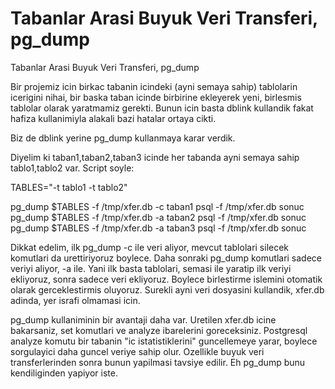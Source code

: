 # Tabanlar Arasi Buyuk Veri Transferi, pg_dump


Tabanlar Arasi Buyuk Veri Transferi, pg_dump




Bir projemiz icin birkac tabanin icindeki (ayni semaya sahip) tablolarin icerigini nihai, bir baska taban icinde birbirine ekleyerek yeni, birlesmis tablolar olarak yaratmamiz gerekti. Bunun icin basta dblink kullandik fakat hafiza kullanimiyla alakali bazi hatalar ortaya cikti.

Biz de dblink yerine pg_dump kullanmaya karar verdik.

Diyelim ki taban1,taban2,taban3 icinde her tabanda ayni semaya sahip tablo1,tablo2 var. Script  soyle:

TABLES="-t tablo1 -t tablo2"

pg_dump $TABLES -f /tmp/xfer.db -c taban1
psql -f /tmp/xfer.db sonuc
pg_dump $TABLES -f /tmp/xfer.db -a taban2
psql -f /tmp/xfer.db sonuc
pg_dump $TABLES -f /tmp/xfer.db -a taban3
psql -f /tmp/xfer.db sonuc

Dikkat edelim, ilk pg_dump -c ile veri aliyor, mevcut tablolari silecek komutlari da urettiriyoruz boylece. Daha sonraki pg_dump komutlari sadece veriyi aliyor, -a ile. Yani ilk basta tablolari, semasi ile yaratip ilk veriyi ekliyoruz, sonra sadece veri ekliyoruz. Boylece birlestirme islemini otomatik olarak gerceklestirmis oluyoruz. Surekli ayni veri dosyasini kullandik, xfer.db adinda, yer israfi olmamasi icin. 

pg_dump kullaniminin bir avantaji daha var. Uretilen xfer.db icine bakarsaniz, set komutlari ve analyze ibarelerini goreceksiniz. Postgresql analyze komutu bir tabanin "ic istatistiklerini" guncellemeye yarar, boylece sorgulayici daha guncel veriye sahip olur. Ozellikle buyuk veri transferlerinden sonra bunun yapilmasi tavsiye edilir. Eh pg_dump bunu kendiliginden yapiyor iste. 





